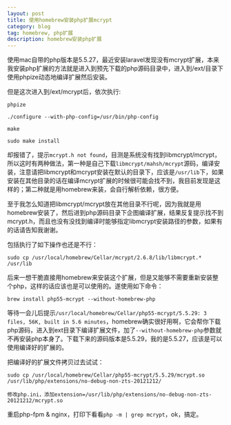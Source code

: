 ```yaml
---
layout: post
title: 使用homebrew安装php扩展mcrypt
category: blog
tag: homebrew, php扩展
description: homebrew安装php扩展
---
```



使用mac自带的php版本是5.5.27，最近安装laravel发现没有mcrypt扩展，本来我安装php扩展的方法就是进入到预先下载的php源码目录中，进入到/ext/目录下使用phpize动态地编译扩展然后安装。

但是这次进入到/ext/mcrypt后，依次执行:

	phpize
	
	./configure --with-php-config=/usr/bin/php-config
	
	make
	
	sudo make install
	
却报错了，提示```mcrypt.h not found```，目测是系统没有找到libmcrypt/mcrypt，所以这时有两种做法，第一种是自己下载```libmcrypt/mahsh/mcrypt```源码，编译安装，注意请把libmcrypt和mcrypt安装在默认的目录下，应该是```/usr/lib```下，如果安装在其他目录的话在编译mcrypt扩展的时候很可能会找不到，我目前发现是这样的；第二种就是用homebrew来装，会自行解析依赖，很方便。

至于我怎么知道把libmcrypt/mcrypt放在其他目录不行呢，因为我就是用homebrew安装了，然后进到php源码目录下企图编译扩展，结果反复提示找不到mcrypt.h，而且也没有没找到编译时能够指定libmcrypt安装路径的参数，如果有的话请告知我谢谢。

包括执行了如下操作也还是不行：

```sudo cp /usr/local/homebrew/Cellar/mcrypt/2.6.8/lib/libmcrypt.* /usr/lib```

后来一想干脆直接用homebrew来安装这个扩展，但是又能够不需要重新安装整个php，这样的话应该也是可以使用的。遂使用如下命令：

```brew install php55-mcrypt --without-homebrew-php```

等待一会儿后提示```/usr/local/homebrew/Cellar/php55-mcrypt/5.5.29: 3 files, 56K, built in 5.6 minutes```，homebrew确实很好用啊，它会帮你下载php源码，进入到ext目录下编译扩展文件，加了```--without-homebrew-php```参数就不再安装php本身了。下载下来的源码版本是5.5.29，我的是5.5.27，应该是可以使用编译好的扩展的。

把编译好的扩展文件拷贝过去试试：

```sudo cp /usr/local/homebrew/Cellar/php55-mcrypt/5.5.29/mcrypt.so  /usr/lib/php/extensions/no-debug-non-zts-20121212/```

```修改php.ini，添加extension=/usr/lib/php/extensions/no-debug-non-zts-20121212/mcrypt.so```

重启php-fpm & nginx，打印下看看```php -m | grep mcrypt```，ok，搞定。